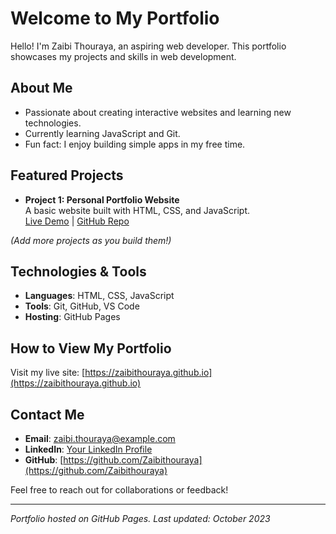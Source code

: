 # Welcome to My Portfolio

Hello! I'm Zaibi Thouraya, an aspiring web developer. This portfolio showcases my projects and skills in web development.

## About Me
- Passionate about creating interactive websites and learning new technologies.
- Currently learning JavaScript and Git.
- Fun fact: I enjoy building simple apps in my free time.

## Featured Projects
- **Project 1: Personal Portfolio Website**  
  A basic website built with HTML, CSS, and JavaScript.  
  [Live Demo](https://zaibithouraya.github.io) | [GitHub Repo](https://github.com/Zaibithouraya/Zaibithouraya.github.io)

*(Add more projects as you build them!)*

## Technologies & Tools
- **Languages**: HTML, CSS, JavaScript
- **Tools**: Git, GitHub, VS Code
- **Hosting**: GitHub Pages

## How to View My Portfolio
Visit my live site: [https://zaibithouraya.github.io](https://zaibithouraya.github.io)

## Contact Me
- **Email**: zaibi.thouraya@example.com
- **LinkedIn**: [Your LinkedIn Profile](https://linkedin.com/in/zaibithouraya)
- **GitHub**: [https://github.com/Zaibithouraya](https://github.com/Zaibithouraya)

Feel free to reach out for collaborations or feedback!

---
*Portfolio hosted on GitHub Pages. Last updated: October 2023*
